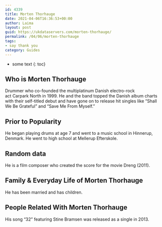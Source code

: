 ```yaml
---
id: 4339
title: Morten Thorhauge
date: 2021-04-06T16:36:53+00:00
author: Laima
layout: post
guid: https://ukdataservers.com/morten-thorhauge/
permalink: /04/06/morten-thorhauge
tags:
- say thank you
category: Guides
---
```


* some text
{: toc}


## Who is Morten Thorhauge
                  
                  
                  
Drummer who co-founded the multiplatinum Danish electro-rock act Carpark North in 1999. He and the band topped the Danish album charts with their self-titled debut and have gone on to release hit singles like &#8220;Shall We Be Grateful&#8221; and &#8220;Save Me From Myself.&#8221;
                  
              
            
              
            
                
                
                
## Prior to Popularity
                  
                  
                  
He began playing drums at age 7 and went to a music school in Hinnerup, Denmark. He went to high school at Mellerup Efterskole.
                  
              
            
              
            
                
                
                
## Random data
                  
                  
                  
He is a film composer who created the score for the movie Dreng (2011). 
                  
              
            
              
            
                
                
                
## Family & Everyday Life of Morten Thorhauge
                  
                  
                  
He has been married and has children.
                  
              
            
              
            
                
                
                
## People Related With Morten Thorhauge
                  
                  
                  
His song &#8220;32&#8221; featuring Stine Bramsen was released as a single in 2013.
                  
              
            
              
            
                
              
            
              
              
            
            
              
            
          
          
          